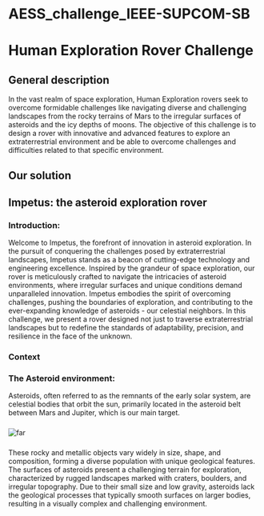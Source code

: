 # AESS_challenge_IEEE-SUPCOM-SB
# Human Exploration Rover Challenge 
## General description 
In the vast realm of space exploration, Human Exploration rovers seek to overcome formidable challenges like navigating diverse and challenging landscapes from the rocky terrains of Mars to the irregular surfaces of asteroids and the icy depths of moons. The objective of this challenge is to design a rover with innovative and advanced features to explore an extraterrestrial environment and be able to overcome challenges and difficulties related to that specific environment.
## Our solution
## Impetus: the asteroid exploration rover
### Introduction: 
Welcome to Impetus, the forefront of innovation in asteroid exploration. In the pursuit of conquering the challenges posed by extraterrestrial landscapes, Impetus stands as a beacon of cutting-edge technology and engineering excellence. Inspired by the grandeur of space exploration, our rover is meticulously crafted to navigate the intricacies of asteroid environments, where irregular surfaces and unique conditions demand unparalleled innovation.
Impetus embodies the spirit of overcoming challenges, pushing the boundaries of exploration, and contributing to the ever-expanding knowledge of asteroids - our celestial neighbors. In this challenge, we present a rover designed not just to traverse extraterrestrial landscapes but to redefine the standards of adaptability, precision, and resilience in the face of the unknown.
### Context
### The Asteroid environment:
Asteroids, often referred to as the remnants of the early solar system, are celestial bodies that orbit the sun, primarily located in the asteroid belt between Mars and Jupiter, which is our main target.
###
![far](https://github.com/Alaa-BT/AESS_challenge_TSYP_11_Sup-Com_SB/assets/132910975/7b62ffbc-028e-4968-a015-568693323341)
###
These rocky and metallic objects vary widely in size, shape, and composition, forming a diverse population with unique geological features.
The surfaces of asteroids present a challenging terrain for exploration, characterized by rugged landscapes marked with craters, boulders, and irregular topography. Due to their small size and low gravity, asteroids lack the geological processes that typically smooth surfaces on larger bodies, resulting in a visually complex and challenging environment.
###
